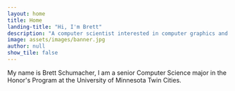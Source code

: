 ```yaml
---
layout: home
title: Home
landing-title: "Hi, I'm Brett"
description: "A computer scientist interested in computer graphics and game design"
image: assets/images/banner.jpg
author: null
show_tile: false
---
```


My name is Brett Schumacher, I am a senior Computer Science major in the Honor's Program at the University of Minnesota Twin Cities.

